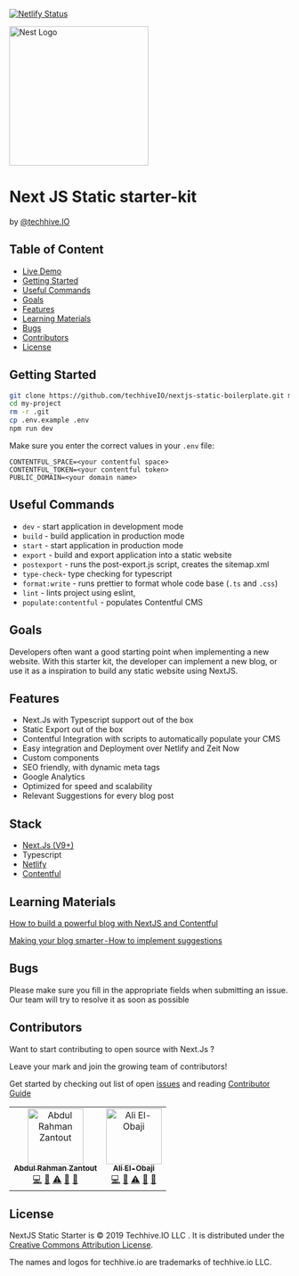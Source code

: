 [![Netlify Status](https://api.netlify.com/api/v1/badges/12ca189b-a0ff-4947-9749-a52bb521006f/deploy-status)](https://app.netlify.com/sites/nextjs-static-starter-kit/deploys)

<p align="left">
  <a href="https://techhive.io/" target="blank"><img src="https://www.techhive.io/static/brand/logo-masterclass.svg" width="250" alt="Nest Logo" /></a>
</p>

# Next JS Static starter-kit

by [@techhive.IO](https://www.techhive.io/)

## Table of Content

- [Live Demo](https://nextjs-static-starter-kit.netlify.com/)
- [Getting Started](#setting-started)
- [Useful Commands](#useful-commands)
- [Goals](#goals)
- [Features](#features)
- [Learning Materials](#learning-materials)
- [Bugs](#bugs)
- [Contributors](#contributors)
- [License](#license)

## Getting Started

```bash
git clone https://github.com/techhiveIO/nextjs-static-boilerplate.git my-project
cd my-project
rm -r .git
cp .env.example .env
npm run dev
```

Make sure you enter the correct values in your `.env` file:

```
CONTENTFUL_SPACE=<your contentful space>
CONTENTFUL_TOKEN=<your contentful token>
PUBLIC_DOMAIN=<your domain name>
```

## Useful Commands

- `dev` - start application in development mode
- `build` - build application in production mode
- `start` - start application in production mode
- `export` - build and export application into a static website
- `postexport` - runs the post-export.js script, creates the sitemap.xml
- `type-check`- type checking for typescript
- `format:write` - runs prettier to format whole code base (`.ts` and `.css`)
- `lint` - lints project using eslint,
- `populate:contentful` - populates Contentful CMS

## Goals

Developers often want a good starting point when implementing a new website.
With this starter kit, the developer can implement a new blog, or use it as a
inspiration to build any static website using NextJS.

## Features

- Next.Js with Typescript support out of the box
- Static Export out of the box
- Contentful Integration with scripts to automatically populate your CMS
- Easy integration and Deployment over Netlify and Zeit Now
- Custom components
- SEO friendly, with dynamic meta tags
- Google Analytics
- Optimized for speed and scalability
- Relevant Suggestions for every blog post

## Stack

- [Next.Js (V9+)](https://github.com/zeit/next.js)
- Typescript
- [Netlify](https://www.netlify.com)
- [Contentful](https://www.contentful.com)

## Learning Materials

[How to build a powerful blog with NextJS and Contentful](https://www.techhive.io/our-insights/how-to-build-a-powerful-blog-with-nextjs-and-contentful)

[Making your blog smarter - How to implement suggestions](https://www.techhive.io/our-insights/making-your-blog-smarter-how-to-implement-suggestions)

## Bugs

Please make sure you fill in the appropriate fields when submitting an issue. Our team will
try to resolve it as soon as possible

## Contributors

Want to start contributing to open source with Next.Js ?

Leave your mark and join the growing team of contributors!

Get started by checking out list of open [issues](<(https://github.com/techhiveIO/nextjs-static-starter-kit/issues)>)
and reading [Contributor Guide](https://github.com/techhiveIO/nextjs-static-starter-kit/blob/master/CONTRIBUTING.md)

<!-- ALL-CONTRIBUTORS-LIST:START - Do not remove or modify this section -->
<!-- prettier-ignore-start -->
<!-- markdownlint-disable -->
<table>
  <tr>
    <td align="center"><a href="https://github.com/abedzantout"><img src="https://avatars3.githubusercontent.com/u/4046627?v=4" width="100px;" alt="Abdul Rahman Zantout"/><br /><sub><b>Abdul Rahman Zantout</b></sub></a><br /><a href="https://github.com/tomastrajan/angular-ngrx-material-starter/commits?author=abedzantout" title="Code">💻</a> <a href="https://github.com/tomastrajan/angular-ngrx-material-starter/commits?author=abedzantout" title="Documentation">📖</a> <a href="https://github.com/tomastrajan/angular-ngrx-material-starter/commits?author=abedzantout" title="Tests">⚠️</a> <a href="#design-abedzantout" title="Design">🎨</a> <a href="#blog-abedzantout" title="Blogposts">📝</a></td>
    <td align="center"><a href="https://github.com/aliobaji"><img src="https://avatars0.githubusercontent.com/u/17101112?s=400&v=4" width="100px;" alt="Ali El-Obaji"/><br /><sub><b>Ali El-Obaji</b></sub></a><br /><a href="https://github.com/tomastrajan/angular-ngrx-material-starter/commits?author=aliobaji" title="Code">💻</a> <a href="https://github.com/tomastrajan/angular-ngrx-material-starter/commits?author=aliobaji" title="Documentation">📖</a> <a href="https://github.com/tomastrajan/angular-ngrx-material-starter/commits?author=aliobaji" title="Tests">⚠️</a> <a href="#design-aliobaji" title="Design">🎨</a> <a href="#blog-aliobaji" title="Blogposts">📝</a></td>
  </tr>
</table>

<!-- markdownlint-enable -->
<!-- prettier-ignore-end -->

<!-- ALL-CONTRIBUTORS-LIST:END -->

## License

NextJS Static Starter is © 2019 Techhive.IO LLC . It is distributed under the [Creative Commons
Attribution License](http://creativecommons.org/licenses/by/4.0/).

The names and logos for techhive.io are trademarks of techhive.io LLC.
